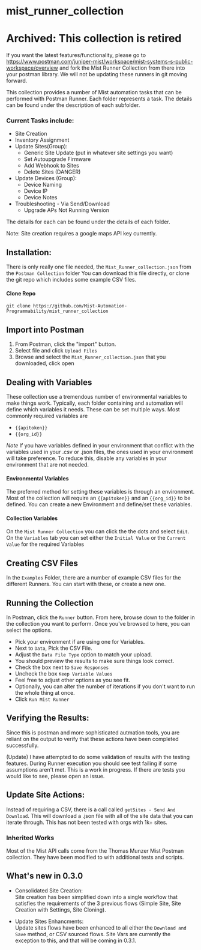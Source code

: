 # mist_runner_collection

# Archived: This collection is retired
If you want the latest features/functionality, please go to https://www.postman.com/juniper-mist/workspace/mist-systems-s-public-workspace/overview and fork the Mist Runner Collection from there into your postman library.  We will not be updating these runners in git moving forward.


This collection provides a number of Mist automation tasks that can be performed with Postman Runner.  Each folder represents a task.  The details can be found under the description of each subfolder.

### Current Tasks include:
- Site Creation
- Inventory Assignment
- Update Sites(Group):
  - Generic Site Update (put in whatever site settings you want)
  - Set Autoupgrade Firmware
  - Add Webhook to Sites
  - Delete Sites (DANGER)
- Update Devices (Group):
  - Device Naming
  - Device IP
  - Device Notes  
- Troubleshooting - Via Send/Download
  - Upgrade APs Not Running Version

The details for each can be found under the details of each folder.

Note: Site creation requires a google maps API key currently.

## Installation:
There is only really one file needed, the `Mist_Runner_collection.json` from the `Postman Collection` folder
You can download this file directly, or clone the git repo which includes some example CSV files.

#### Clone Repo
`git clone https://github.com/Mist-Automation-Programmability/mist_runner_collection`

## Import into Postman
1. From Postman, click the "import" button.
2. Select file and click `Upload Files`
3. Browse and select the `Mist_Runner_collection.json` that you downloaded, click open

## Dealing with Variables
These collection use a tremendous number of environmental variables to make things work.
Typically, each folder containing and automation will define which variables it needs.  These can be set multiple ways.
Most commonly required variables are
- `{{apitoken}}`
- `{{org_id}}`

*Note* If you have variables defined in your environment that conflict with the variables used in your .csv or .json files, the ones used in your environment will take preference.  To reduce this, disable any variables in your environment that are not needed.

#### Environmental Variables
The preferred method for setting these variables is through an environment.  Most of the collection will require an `{{apitoken}}` and an `{{org_id}}` to be defined.  You can create a new Environment and define/set these variables.

#### Collection Variables
On the `Mist Runner Collection` you can click the the dots and select `Edit`.  On the `Variables` tab you can set either the `Initial Value` or the `Current Value` for the required Variables

## Creating CSV Files
In the `Examples` Folder, there are a number of example CSV files for the different Runners.  You can start with these, or create a new one.

## Running the Collection
In Postman, click the `Runner` button.  From here, browse down to the folder in the collection you want to perform.
Once you've browsed to here, you can select the options.
- Pick your environment if are using one for Variables.
- Next to `Data`, Pick the CSV File.
- Adjust the `Data File Type` option to match your upload.
- You should preview the results to make sure things look correct.
- Check the box next to `Save Responses`
- Uncheck the box `Keep Variable Values`
- Feel free to adjust other options as you see fit.
- Optionally, you can alter the number of iterations if you don't want to run the whole thing at once.
- Click `Run Mist Runner`

## Verifying the Results:
Since this is postman and more sophisticated autmation tools, you are reliant on the output to verify that these actions have been completed successfully.

(Update) I have attempted to do some validation of results with the testing features.  During Runner execution you should see test failing if some assumptions aren't met.  This is a work in progress.  If there are tests you would like to see, please open an issue.

## Update Site Actions:
Instead of requiring a CSV, there is a call called `getSites - Send And Download`.  This will download a .json file with all of the site data that you can iterate through.  This has not been tested with orgs with 1k+ sites.


### Inherited Works
Most of the Mist API calls come from the Thomas Munzer Mist Postman collection.  They have been modified to with additional tests and scripts.


## What's new in 0.3.0
 * Consolidated Site Creation: </br> Site creation has been simplified down into a single workflow that satisfies the requirements of the 3 previous flows (Simple Site, Site Creation with Settings, Site Cloning).
 
 * Update Sites Enhancments: </br>
 Update sites flows have been enhanced to all either the `Download and Save` method, or CSV sourced flows.  Site Vars are currently the exception to this, and that will be coming in 0.3.1.
